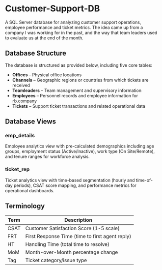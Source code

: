 # Customer-Support-DB

A SQL Server database for analyzing customer support operations, employee performance and ticket metrics. The idea came up from a company I was working for in the past, and the way that team leaders used to evaluate us at the end of the month.

## Database Structure

The database is structured as provided below, including five core tables:

- **Offices** – Physical office locations
- **Channels** – Geographic regions or countries from which tickets are received
- **Teamleaders** – Team management and supervisory information
- **Employees** – Personnel records and employee information for rb.company
- **Tickets** – Support ticket transactions and related operational data

## Database Views

### emp_details
Employee analytics view with pre-calculated demographics including age groups, employment status (Active/Inactive), work type (On Site/Remote), and tenure ranges for workforce analysis.

### ticket_rep
Ticket analytics view with time-based segmentation (hourly and time-of-day periods), CSAT score mapping, and performance metrics for operational dashboards.

## Terminology

| Term | Description |
|------|-------------|
| CSAT | Customer Satisfaction Score (1-5 scale) |
| FRT  | First Response Time (time to first agent reply) |
| HT   | Handling Time (total time to resolve) |
| MoM  | Month-over-Month percentage change |
| Tag  | Ticket category/issue type |
